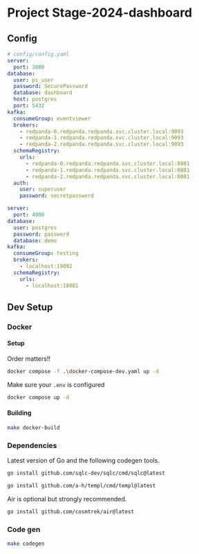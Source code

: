 # Project Stage-2024-dashboard

## Config

```yml
# config/config.yaml
server:
  port: 3000
database:
  user: ps_user
  password: SecurePassword
  database: dashboard
  host: postgres
  port: 5432
kafka:
  consumeGroup: eventviewer
  brokers:
    - redpanda-0.redpanda.redpanda.svc.cluster.local:9093
    - redpanda-1.redpanda.redpanda.svc.cluster.local:9093
    - redpanda-2.redpanda.redpanda.svc.cluster.local:9093
  schemaRegistry:
    urls:
      - redpanda-0.redpanda.redpanda.svc.cluster.local:8081
      - redpanda-1.redpanda.redpanda.svc.cluster.local:8081
      - redpanda-2.redpanda.redpanda.svc.cluster.local:8081
  auth:
    user: superuser
    password: secretpassword
```

```yml
server:
  port: 4000
database:
  user: postgres
  password: password
  database: demo
kafka:
  consumeGroup: testing
  brokers:
    - localhost:19092
  schemaRegistry:
    urls:
      - localhost:18081
```

## Dev Setup

### Docker

#### Setup

Order matters!!

```sh
docker compose -f .\docker-compose-dev.yaml up -d
```

Make sure your `.env` is configured

```sh
docker compose up -d
```

#### Building

```sh
make docker-build
```

### Dependencies

Latest version of Go and the following codegen tools.

```sh
go install github.com/sqlc-dev/sqlc/cmd/sqlc@latest
```

```sh
go install github.com/a-h/templ/cmd/templ@latest
```

Air is optional but strongly recommended.

```sh
go install github.com/cosmtrek/air@latest
```

### Code gen

```sh
make codegen
```
